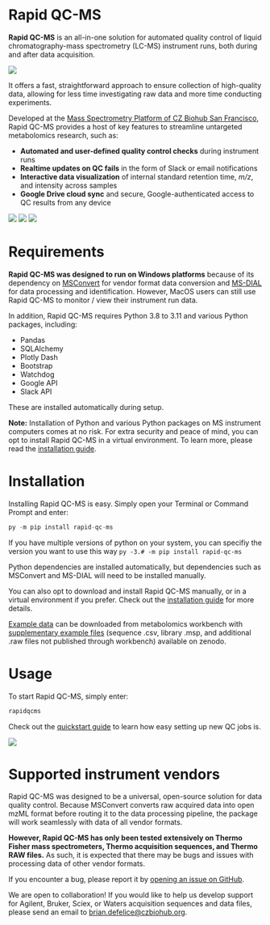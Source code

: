 # Rapid QC-MS
**Rapid QC-MS** is an all-in-one solution for automated quality control of liquid chromatography-mass spectrometry (LC-MS) instrument runs, both during and after data acquisition.

![](https://public.czbiohub.org/rapid-qc-ms-docs/Overview/rapidqcms-demo.gif)

It offers a fast, straightforward approach to ensure collection of high-quality data, allowing for less time investigating raw data and more time conducting experiments.

Developed at the [Mass Spectrometry Platform of CZ Biohub San Francisco](https://www.czbiohub.org/mass-spec/), Rapid QC-MS provides a host of key features to streamline untargeted metabolomics research, such as:

- **Automated and user-defined quality control checks** during instrument runs
- **Realtime updates on QC fails** in the form of Slack or email notifications
- **Interactive data visualization** of internal standard retention time, _m/z_, and intensity across samples
- **Google Drive cloud sync** and secure, Google-authenticated access to QC results from any device

![](https://public.czbiohub.org/rapid-qc-ms-docs/Home/intensity.png)
![](https://public.czbiohub.org/rapid-qc-ms-docs/Overview/RapidQCMS-BioStndDemo.gif)
![](https://public.czbiohub.org/rapid-qc-ms-docs/Overview/slack_example.png)

# Requirements
**Rapid QC-MS was designed to run on Windows platforms** because of its dependency on [MSConvert](https://proteowizard.sourceforge.io/tools/msconvert.html) for vendor format data conversion and [MS-DIAL](http://prime.psc.riken.jp/compms/msdial/main.html) for data processing and identification. However, MacOS users can still use Rapid QC-MS to monitor / view their instrument run data.

In addition, Rapid QC-MS requires Python 3.8 to 3.11 and various Python packages, including:

- Pandas
- SQLAlchemy
- Plotly Dash
- Bootstrap
- Watchdog
- Google API
- Slack API

These are installed automatically during setup.

**Note:** Installation of Python and various Python packages on MS instrument computers comes at no risk. For extra security and peace of mind, you can opt to install Rapid QC-MS in a virtual environment. To learn more, please read the [installation guide](https://czbiohub-sf.github.io/Rapid-QC-MS/installation.html#2-install-ms-autoqc).

# Installation
Installing Rapid QC-MS is easy. Simply open your Terminal or Command Prompt and enter:
```python
py -m pip install rapid-qc-ms
```

If you have multiple versions of python on your system, you can specifiy the version you want to use this way
```py -3.# -m pip install rapid-qc-ms```

Python dependencies are installed automatically, but dependencies such as MSConvert and MS-DIAL will need to be installed manually.

You can also opt to download and install Rapid QC-MS manually, or in a virtual environment if you prefer. Check out the [installation guide](https://czbiohub-sf.github.io/Rapid-QC-MS/installation.html#2-install-ms-autoqc) for more details.

[Example data](http://dx.doi.org/10.21228/M8Z119) can be downloaded from metabolomics workbench with [supplementary example files](https://doi.org/10.5281/zenodo.10525183) (sequence .csv, library .msp, and additional .raw files not published through workbench) available on zenodo.

# Usage
To start Rapid QC-MS, simply enter:
```python
rapidqcms
```

Check out the [quickstart guide](https://czbiohub-sf.github.io/Rapid-QC-MS/quickstart.html) to learn how easy setting up new QC jobs is.

![](https://public.czbiohub.org/rapid-qc-ms-docs/Overview/new_job_process.gif)

# Supported instrument vendors
Rapid QC-MS was designed to be a universal, open-source solution for data quality control. Because MSConvert converts raw acquired data into open mzML format before routing it to the data processing pipeline, the package will work seamlessly with data of all vendor formats.

**However, Rapid QC-MS has only been tested extensively on Thermo Fisher mass spectrometers, Thermo acquisition sequences, and Thermo RAW files.** As such, it is expected that there may be bugs and issues with processing data of other vendor formats.

If you encounter a bug, please report it by [opening an issue on GitHub](https://github.com/czbiohub-sf/Rapid-QC-MS/issues).

We are open to collaboration! If you would like to help us develop support for Agilent, Bruker, Sciex, or Waters acquisition sequences and data files, please send an email to [brian.defelice@czbiohub.org](mailto:brian.defelice@czbiohub.org).
